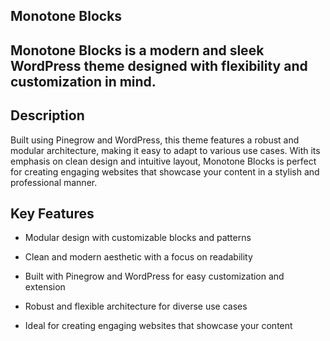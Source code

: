 Monotone Blocks
---------------

Monotone Blocks is a modern and sleek WordPress theme designed with flexibility and customization in mind.
----------------------------------------------------------------------------------------------------------

Description
-----------

Built using Pinegrow and WordPress, this theme features a robust and modular architecture, making it easy to adapt to various use cases. With its emphasis on clean design and intuitive layout, Monotone Blocks is perfect for creating engaging websites that showcase your content in a stylish and professional manner.

Key Features
------------

-   Modular design with customizable blocks and patterns

-   Clean and modern aesthetic with a focus on readability

-   Built with Pinegrow and WordPress for easy customization and extension

-   Robust and flexible architecture for diverse use cases

-   Ideal for creating engaging websites that showcase your content
